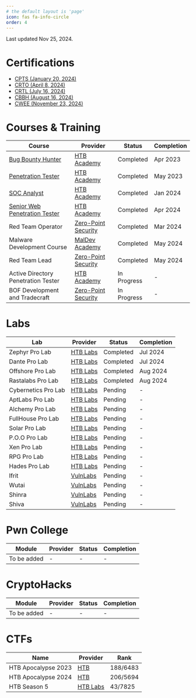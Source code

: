 ```yaml
---
# the default layout is 'page'
icon: fas fa-info-circle
order: 4
---
```


Last updated Nov 25, 2024.

# Certifications

* [CPTS (January 20, 2024)](https://www.credly.com/badges/e933a070-c9e7-4159-a06a-6c42a5482185/public_url)
* [CRTO (April 8, 2024)](https://api.eu.badgr.io/public/assertions/b4HNU6ORSu6I-UItuCdTlQ?identity__email=hrafnulf13%40gmail.com)
* [CRTL (July 16, 2024)](https://api.eu.badgr.io/public/assertions/obJa8cz1SGips8IJ9Pi9FA?identity__email=hrafnulf13%40gmail.com)
* [CBBH (August 16, 2024)](https://www.credly.com/badges/9dc5a232-5920-40f9-a293-30915bc9e84e/public_url)
* [CWEE (November 23, 2024)](https://www.credly.com/badges/a26acf65-d95d-477f-8ec1-53a70c5894d8/public_url)

# Courses & Training

| Course                                                                                                                 | Provider                                                        | Status      | Completion |
| ---------------------------------------------------------------------------------------------------------------------- | --------------------------------------------------------------- | ----------- | ---------- |
| [Bug Bounty Hunter](https://academy.hackthebox.com/achievement/badge/04a53615-d774-11ed-acfc-bea50ffe6cb4)             | [HTB Academy](https://academy.hackthebox.com/)                  | Completed   | Apr 2023   |
| [Penetration Tester](https://academy.hackthebox.com/achievement/badge/36a7d89a-edc2-11ed-acfc-bea50ffe6cb4)            | [HTB Academy](https://academy.hackthebox.com/)                  | Completed   | May 2023   |
| [SOC Analyst](https://academy.hackthebox.com/achievement/badge/8edafa55-a967-11ee-bfb6-bea50ffe6cb4)                   | [HTB Academy](https://academy.hackthebox.com/)                  | Completed   | Jan 2024   |
| [Senior Web Penetration Tester](https://academy.hackthebox.com/achievement/badge/f32475c2-f8ec-11ee-b18d-bea50ffe6cb4) | [HTB Academy](https://academy.hackthebox.com/)                  | Completed   | Apr 2024   |
| Red Team Operator                                                                                                      | [Zero-Point Security](https://training.zeropointsecurity.co.uk) | Completed   | Mar 2024   |
| Malware Development Course                                                                                             | [MalDev Academy](https://maldevacademy.com/)                    | Completed   | May 2024   |
| Red Team Lead                                                                                                          | [Zero-Point Security](https://training.zeropointsecurity.co.uk) | Completed   | May 2024   |
| Active Directory Penetration Tester                                                                                    | [HTB Academy](https://academy.hackthebox.com/)                  | In Progress | -          |
| BOF Development and Tradecraft                                                                                         | [Zero-Point Security](https://training.zeropointsecurity.co.uk) | In Progress | -          |

# Labs

| Lab                 | Provider                                | Status    | Completion |
| ------------------- | --------------------------------------- | --------- | ---------- |
| Zephyr Pro Lab      | [HTB Labs](https://app.hackthebox.com/) | Completed | Jul 2024   |
| Dante Pro Lab       | [HTB Labs](https://app.hackthebox.com/) | Completed | Jul 2024   |
| Offshore Pro Lab    | [HTB Labs](https://app.hackthebox.com/) | Completed | Aug 2024   |
| Rastalabs Pro Lab   | [HTB Labs](https://app.hackthebox.com/) | Completed | Aug 2024   |
| Cybernetics Pro Lab | [HTB Labs](https://app.hackthebox.com/) | Pending   | -          |
| AptLabs Pro Lab     | [HTB Labs](https://app.hackthebox.com/) | Pending   | -          |
| Alchemy Pro Lab     | [HTB Labs](https://app.hackthebox.com/) | Pending   | -          |
| FullHouse Pro Lab   | [HTB Labs](https://app.hackthebox.com/) | Pending   | -          |
| Solar Pro Lab       | [HTB Labs](https://app.hackthebox.com/) | Pending   | -          |
| P.O.O Pro Lab       | [HTB Labs](https://app.hackthebox.com/) | Pending   | -          |
| Xen Pro Lab         | [HTB Labs](https://app.hackthebox.com/) | Pending   | -          |
| RPG Pro Lab         | [HTB Labs](https://app.hackthebox.com/) | Pending   | -          |
| Hades Pro Lab       | [HTB Labs](https://app.hackthebox.com/) | Pending   | -          |
| Ifrit               | [VulnLabs](https://www.vulnlab.com/)    | Pending   | -          |
| Wutai               | [VulnLabs](https://www.vulnlab.com/)    | Pending   | -          |
| Shinra              | [VulnLabs](https://www.vulnlab.com/)    | Pending   | -          |
| Shiva               | [VulnLabs](https://www.vulnlab.com/)    | Pending   | -          |

# Pwn College

| Module      | Provider | Status | Completion |
| ----------- | -------- | ------ | ---------- |
| To be added | -        | -      | -          |

# CryptoHacks

| Module      | Provider | Status | Completion |
| ----------- | -------- | ------ | ---------- |
| To be added | -        | -      | -          |


# CTFs

| Name                | Provider                                | Rank     |
| ------------------- | --------------------------------------- | -------- |
| HTB Apocalypse 2023 | [HTB](https://ctf.hackthebox.com/)      | 188/6483 |
| HTB Apocalypse 2024 | [HTB](https://ctf.hackthebox.com/)      | 206/5694 |
| HTB Season 5        | [HTB Labs](https://app.hackthebox.com/) | 43/7825  |
